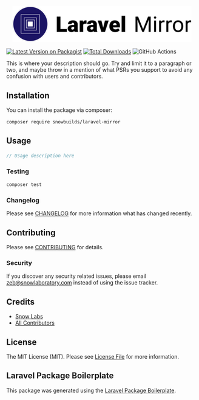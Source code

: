 <p align="center"><img width="472" src="/art/laravel-mirror-banner.png" alt="Laravel Mirror Package Logo"></p>


[![Latest Version on Packagist](https://img.shields.io/packagist/v/snowbuilds/laravel-mirror.svg?style=flat-square)](https://packagist.org/packages/snowbuilds/laravel-mirror)
[![Total Downloads](https://img.shields.io/packagist/dt/snowbuilds/laravel-mirror.svg?style=flat-square)](https://packagist.org/packages/snowbuilds/laravel-mirror)
![GitHub Actions](https://github.com/snowbuilds/laravel-mirror/actions/workflows/main.yml/badge.svg)

This is where your description should go. Try and limit it to a paragraph or two, and maybe throw in a mention of what PSRs you support to avoid any confusion with users and contributors.

## Installation

You can install the package via composer:

```bash
composer require snowbuilds/laravel-mirror
```

## Usage

```php
// Usage description here
```

### Testing

```bash
composer test
```

### Changelog

Please see [CHANGELOG](CHANGELOG.md) for more information what has changed recently.

## Contributing

Please see [CONTRIBUTING](CONTRIBUTING.md) for details.

### Security

If you discover any security related issues, please email zeb@snowlaboratory.com instead of using the issue tracker.

## Credits

-   [Snow Labs](https://github.com/snowbuilds)
-   [All Contributors](../../contributors)

## License

The MIT License (MIT). Please see [License File](LICENSE.md) for more information.

## Laravel Package Boilerplate

This package was generated using the [Laravel Package Boilerplate](https://laravelpackageboilerplate.com).

